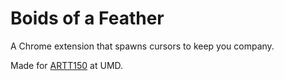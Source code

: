 # Boids of a Feather

A Chrome extension that spawns cursors to keep you company.

Made for [ARTT150](https://academiccatalog.umd.edu/undergraduate/approved-courses/artt) at UMD.
